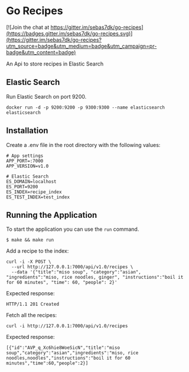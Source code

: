 # Go Recipes

[![Join the chat at https://gitter.im/sebas7dk/go-recipes](https://badges.gitter.im/sebas7dk/go-recipes.svg)](https://gitter.im/sebas7dk/go-recipes?utm_source=badge&utm_medium=badge&utm_campaign=pr-badge&utm_content=badge)

An Api to store recipes in Elastic Search


Elastic Search
---

Run Elastic Search on port 9200.

```
docker run -d -p 9200:9200 -p 9300:9300 --name elasticsearch elasticsearch
```

Installation
---

Create a .env file in the root directory with the following values:

```
# App settings
APP_PORT=:7000
APP_VERSION=v1.0

# Elastic Search
ES_DOMAIN=localhost
ES_PORT=9200
ES_INDEX=recipe_index
ES_TEST_INDEX=test_index
```

## Running the Application

To start the application you can use the `run` command.

```
$ make && make run
```

Add a recipe to the index:

```
curl -i -X POST \
  --url http://127.0.0.1:7000/api/v1.0/recipes \
  --data '{"title":"miso soup", "category":"asian", "ingredients":"miso, rice noodles, ginger", "instructions":"boil it for 60 minutes", "time": 60, "people": 2}'
```

Expected response:

```
HTTP/1.1 201 Created
```

Fetch all the recipes:

```
curl -i http://127.0.0.1:7000/api/v1.0/recipes
```

Expected response:

```
[{"id":"AVP_q_Xc6hie8WoeSicN","title":"miso soup","category":"asian","ingredients":"miso, rice noodles,noodles","instructions":"boil it for 60 minutes","time":60,"people":2}]
```
